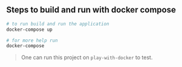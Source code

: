 
## Steps to build and run with docker compose

```bash
# to run build and run the application
docker-compose up

# for more help run
docker-compose
```

> One can run this project on `play-with-docker` to test.
